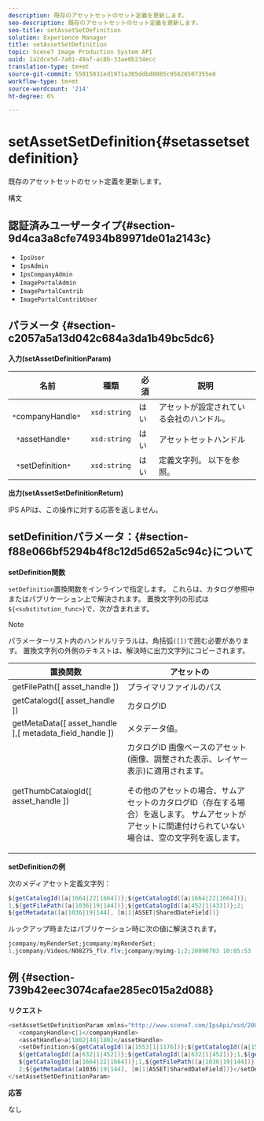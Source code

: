 ```yaml
---
description: 既存のアセットセットのセット定義を更新します。
seo-description: 既存のアセットセットのセット定義を更新します。
seo-title: setAssetSetDefinition
solution: Experience Manager
title: setAssetSetDefinition
topic: Scene7 Image Production System API
uuid: 2a2dce5d-7a01-49af-ac8b-33ae0b234ecc
translation-type: tm+mt
source-git-commit: 55015831ed1971a305ddbd8085c95626507355e0
workflow-type: tm+mt
source-wordcount: '214'
ht-degree: 6%

---
```



# setAssetSetDefinition{#setassetsetdefinition}

既存のアセットセットのセット定義を更新します。

構文

## 認証済みユーザータイプ{#section-9d4ca3a8cfe74934b89971de01a2143c}

* `IpsUser`
* `IpsAdmin`
* `IpsCompanyAdmin`
* `ImagePortalAdmin`
* `ImagePortalContrib`
* `ImagePortalContribUser`

## パラメータ {#section-c2057a5a13d042c684a3da1b49bc5dc6}

**入力(setAssetDefinitionParam)**

| 名前 | 種類 | 必須 | 説明 |
|---|---|---|---|
| ` *`companyHandle`*` | `xsd:string` | はい | アセットが設定されている会社のハンドル。 |
| ` *`assetHandle`*` | `xsd:string` | はい | アセットセットハンドル |
| ` *`setDefinition`*` | `xsd:string` | はい | 定義文字列。 以下を参照。 |

**出力(setAssetSetDefinitionReturn)**

IPS APIは、この操作に対する応答を返しません。

## setDefinitionパラメータ：{#section-f88e066bf5294b4f8c12d5d652a5c94c}について

**setDefinition関数**

`setDefinition`置換関数をインラインで指定します。 これらは、カタログ参照中またはパブリケーション上で解決されます。 置換文字列の形式は`${<substitution_func>}`で、次が含まれます。

>[!NOTE]
>
>パラメーターリスト内のハンドルリテラルは、角括弧`([])`で囲む必要があります。 置換文字列の外側のテキストは、解決時に出力文字列にコピーされます。

<table id="table_A93D2C273B694C289208AA926B2597CD"> 
 <thead> 
  <tr> 
   <th colname="col1" class="entry"> 置換関数 </th> 
   <th colname="col2" class="entry"> アセットの </th> 
  </tr> 
 </thead>
 <tbody> 
  <tr> 
   <td colname="col1"> <span class="codeph"> getFilePath([  <span class="varname"> asset_handle  </span>])  </span> </td> 
   <td colname="col2"> プライマリファイルのパス </td> 
  </tr> 
  <tr> 
   <td colname="col1"> <span class="codeph"> getCatalogd([  <span class="varname"> asset_handle  </span>])  </span> </td> 
   <td colname="col2"> カタログID </td> 
  </tr> 
  <tr> 
   <td colname="col1"> <span class="codeph"> getMetaData([  <span class="varname"> asset_handle  </span>],[  <span class="varname"> metadata_field_handle  </span>])  </span> </td> 
   <td colname="col2"> メタデータ値。 </td> 
  </tr> 
  <tr> 
   <td colname="col1"> <span class="codeph"> getThumbCatalogId([  <span class="varname"> asset_handle  </span>])  </span> </td> 
   <td colname="col2"> カタログID 画像ベースのアセット(画像、調整された表示、レイヤー表示)に適用されます。 <p>その他のアセットの場合、サムアセットのカタログID（存在する場合）を返します。 サムアセットがアセットに関連付けられていない場合は、空の文字列を返します。 </p> </td> 
  </tr> 
 </tbody> 
</table>

**setDefinitionの例**

次のメディアセット定義文字列：

```java
${getCatalogId([a|1664|22|1664])};${getCatalogId([a|1664|22|1664])}; 
1,${getFilePath([a|1036|19|144])};${getCatalogId([a|452|1|433])};2; 
${getMetadata([a|1036|19|144], [m|1|ASSET|SharedDateField])}
```

ルックアップ時またはパブリケーション時に次の値に解決されます。

```java
jcompany/myRenderSet;jcompany/myRenderSet; 
1,jcompany/Videos/N08275_flv.flv;jcompany/myimg-1;2;20090703 10:05:53
```

## 例 {#section-739b42eec3074cafae285ec015a2d088}

**リクエスト**

```java
<setAssetSetDefinitionParam xmlns="http://www.scene7.com/IpsApi/xsd/2009-07-31"> 
   <companyHandle>c|1</companyHandle> 
   <assetHandle>a|1802|44|1802</assetHandle> 
   <setDefinition>${getCatalogId([a|1553|1|1176])};${getCatalogId([a|1553|1|1176])};1;img1, 
   ${getCatalogId([a|632|1|452])};${getCatalogId([a|632|1|452])};1,${getCatalogId([a|1664|22|1664])}; 
   ${getCatalogId([a|1664|22|1664])};1,${getFilePath([a|1036|19|144])};${getCatalogId([ a|452|1|433])}; 
   2;${getMetadata([a1036|19|144], [m|1|ASSET|SharedDateField])}</setDefinition> 
</setAssetSetDefinitionParam>
```

**応答**

なし
